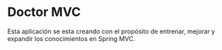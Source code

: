 Doctor MVC
==========
Esta aplicación se esta creando con el propósito de entrenar, mejorar y expandir  los conocimientos en Spring MVC.
